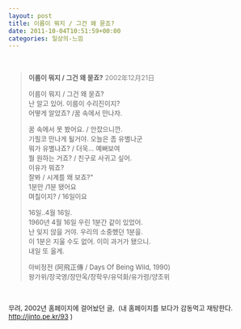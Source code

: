 ```yaml
---
layout: post
title: 이름이 뭐지 / 그건 왜 묻죠?
date: 2011-10-04T10:51:59+00:00
categories: 일상의-느낌
---
```

<br />
<BLOCKQUOTE><FONT size=2><B>이름이 뭐지 / 그건 왜 묻죠?</B></FONT> <FONT color=gray size=2>2002年12月21日 </FONT><FONT size=2>
<P>이름이 뭐지 / 그건 왜 묻죠?<br />난 알고 있어. 이름이 수리진이지?<br />어떻게 알았죠? /꿈 속에서 만나자.</P>
<P>꿈 속에서 못 봤어요. / 안잤으니깐.<br />기필코 만나게 될거야. 오늘은 좀 유별나군<br />뭐가 유별나죠? / 더욱... 예뻐보여<br />뭘 원하는 거죠? / 친구로 사귀고 싶어.<br />이유가 뭐죠?<br />잘봐 / 시계를 왜 보죠?"<br />1분만 /1분 됐어요<br />며칠이지? / 16일이요</P>
<P>16일..4월 16일.<br />1960년 4월 16일 우린 1분간 같이 있었어.<br />난 잊지 않을 거야. 우리의 소중했던 1분을.<br />이 1분은 지울 수도 없어. 이미 과거가 됐으니.<br />내일 또 올게.</P>
<P>아비정전 (阿飛正傳 / Days Of Being Wild, 1990) <br />왕가위/장국영/장만옥/장학우/유덕화/유가령/양조위</P></FONT></BLOCKQUOTE><FONT size=2>
<P></P>
<P><br /></P>
<P>무려, 2002년 홈페이지에 걸어놨던 글,&nbsp; (내 홈페이지를 보다가 감동먹고 재탕한다. <A title="[http://jinto.pe.kr/219]로 이동합니다." href="http://jinto.pe.kr/93" target=_blank>http://jinto.pe.kr/93</A> )<br /></P></FONT>
